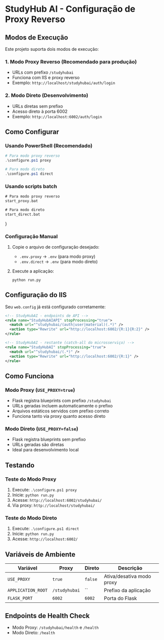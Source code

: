 # StudyHub AI - Configuração de Proxy Reverso

## Modos de Execução

Este projeto suporta dois modos de execução:

### 1. Modo Proxy Reverso (Recomendado para produção)
- URLs com prefixo `/studyhubai`
- Funciona com IIS e proxy reverso
- Exemplo: `http://localhost/studyhubai/auth/login`

### 2. Modo Direto (Desenvolvimento)
- URLs diretas sem prefixo
- Acesso direto à porta 6002
- Exemplo: `http://localhost:6002/auth/login`

## Como Configurar

### Usando PowerShell (Recomendado)
```powershell
# Para modo proxy reverso
.\configure.ps1 proxy

# Para modo direto
.\configure.ps1 direct
```

### Usando scripts batch
```cmd
# Para modo proxy reverso
start_proxy.bat

# Para modo direto
start_direct.bat
```
}

### Configuração Manual
1. Copie o arquivo de configuração desejado:
   - `.env.proxy` → `.env` (para modo proxy)
   - `.env.direct` → `.env` (para modo direto)

2. Execute a aplicação:
   ```
   python run.py
   ```

## Configuração do IIS

Seu `web.config` já está configurado corretamente:

```xml
<!-- StudyHubAI - endpoints de API -->
<rule name="StudyHubAIAPI" stopProcessing="true">
  <match url="^studyhubai/(auth|user|material)(.*)" />
  <action type="Rewrite" url="http://localhost:6002/{R:1}{R:2}" />
</rule>

<!-- StudyHubAI - restante (catch-all do microsserviço) -->
<rule name="StudyHubAI" stopProcessing="true">
  <match url="^studyhubai/(.*)" />
  <action type="Rewrite" url="http://localhost:6002/{R:1}" />
</rule>
```

## Como Funciona

### Modo Proxy (`USE_PROXY=true`)
- Flask registra blueprints com prefixo `/studyhubai`
- URLs geradas incluem automaticamente o prefixo
- Arquivos estáticos servidos com prefixo correto
- Funciona tanto via proxy quanto acesso direto

### Modo Direto (`USE_PROXY=false`)
- Flask registra blueprints sem prefixo
- URLs geradas são diretas
- Ideal para desenvolvimento local

## Testando

### Teste do Modo Proxy
1. Execute: `.\configure.ps1 proxy`
2. Inicie: `python run.py`
3. Acesse: `http://localhost:6002/studyhubai/`
4. Via proxy: `http://localhost/studyhubai/`

### Teste do Modo Direto
1. Execute: `.\configure.ps1 direct`
2. Inicie: `python run.py`
3. Acesse: `http://localhost:6002/`

## Variáveis de Ambiente

| Variável | Proxy | Direto | Descrição |
|----------|-------|--------|-----------|
| `USE_PROXY` | `true` | `false` | Ativa/desativa modo proxy |
| `APPLICATION_ROOT` | `/studyhubai` | `` | Prefixo da aplicação |
| `FLASK_PORT` | `6002` | `6002` | Porta do Flask |

## Endpoints de Health Check

- Modo Proxy: `/studyhubai/health` e `/health`
- Modo Direto: `/health`